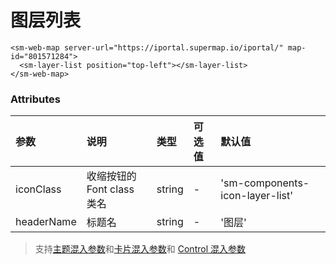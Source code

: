 # 图层列表

<sm-iframe src="https://iclient.supermap.io/examples/component/components_layerList_vue.html"></sm-iframe>

```vue
<sm-web-map server-url="https://iportal.supermap.io/iportal/" map-id="801571284">
  <sm-layer-list position="top-left"></sm-layer-list>
</sm-web-map>
```

### Attributes

| 参数       | 说明                       | 类型   | 可选值 | 默认值                          |
| :--------- | :------------------------- | :----- | :----- | :------------------------------ |
| iconClass  | 收缩按钮的 Font class 类名 | string | -      | 'sm-components-icon-layer-list' |
| headerName | 标题名                     | string | -      | '图层'                          |

> 支持[主题混入参数](/zh/api/mixin/mixin.md#theme)和[卡片混入参数](/zh/api/mixin/mixin.md#collapsedcard)和 [Control 混入参数](/zh/api/mixin/mixin.md#control)
